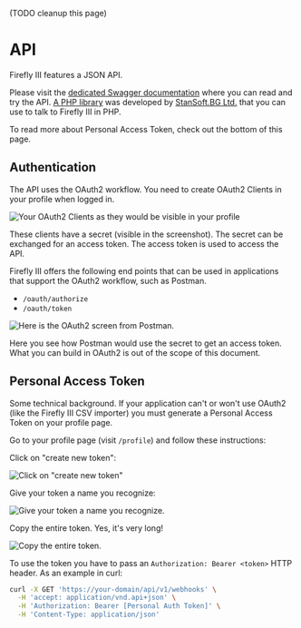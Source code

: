 (TODO cleanup this page)

# API

Firefly III features a JSON API.

Please visit the [dedicated Swagger documentation](https://api-docs.firefly-iii.org/) where you can read and try the API. [A PHP library](https://github.com/StanSoftBG/oauth2-firefly-iii) was developed by [StanSoft.BG Ltd.](https://github.com/StanSoftBG) that you can use to talk to Firefly III in PHP.

To read more about Personal Access Token, check out the bottom of this page.

## Authentication

The API uses the OAuth2 workflow. You need to create OAuth2 Clients in your profile when logged in.

![Your OAuth2 Clients as they would be visible in your profile](images/api-tokens.png)

These clients have a secret (visible in the screenshot). The secret can be exchanged for an access token. The access token is used to access the API.

Firefly III offers the following end points that can be used in applications that support the OAuth2 workflow, such as Postman.

* `/oauth/authorize`
* `/oauth/token`

![Here is the OAuth2 screen from Postman.](images/api-postman.png)

Here you see how Postman would use the secret to get an access token. What you can build in OAuth2 is out of the scope of this document.

## Personal Access Token

Some technical background. If your application can't or won't use OAuth2 (like the Firefly III CSV importer) you must generate a Personal Access Token on your profile page.

Go to your profile page (visit `/profile`) and follow these instructions:

Click on "create new token":

![Click on &quot;create new token&quot;](images/pat-new.png)

Give your token a name you recognize:

![Give your token a name you recognize.](images/pat-name.png)

Copy the entire token. Yes, it's very long!

![Copy the entire token.](images/pat-long.png)

To use the token you have to pass an `Authorization: Bearer <token>` HTTP header. As an example in curl:

```bash
curl -X GET 'https://your-domain/api/v1/webhooks' \
  -H 'accept: application/vnd.api+json' \
  -H 'Authorization: Bearer [Personal Auth Token]' \
  -H 'Content-Type: application/json'
```
